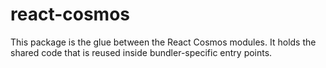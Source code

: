 # react-cosmos

This package is the glue between the React Cosmos modules. It holds the shared code that is reused inside bundler-specific entry points.
